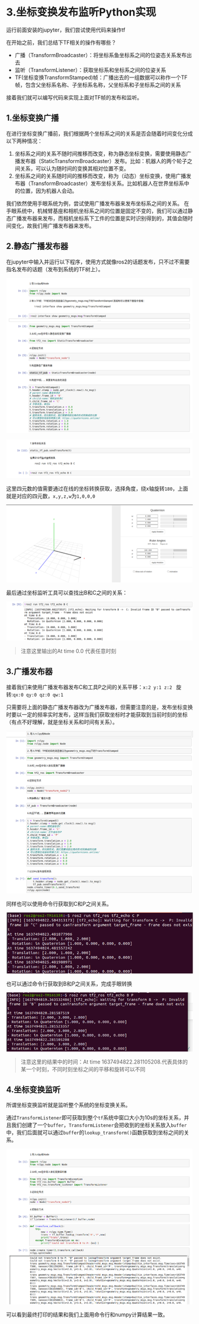 # 3.坐标变换发布监听Python实现

运行前面安装的jupyter，我们尝试使用代码来操作tf

在开始之前，我们总结下TF相关的操作有哪些？

- 广播（TransformBroadcaster）：将坐标系鱼坐标系之间的位姿态关系发布出去
- 监听（TransformListener）：获取坐标系和坐标系之间的位姿关系
- TF(坐标变换TransformStamped)帧：广播出去的一组数据可以称作一个TF帧，包含父坐标系名称、子坐标系名称，父坐标系和子坐标系之间的关系

接着我们就可以编写代码来实现上面对TF帧的发布和监听。

## 1.坐标变换广播

在进行坐标变换广播前，我们根据两个坐标系之间的关系是否会随着时间变化分成以下两种情况：

1. 坐标系之间的关系不随时间推移而改变，称为静态坐标变换，需要使用静态广播发布器（StaticTransformBroadcaster）发布。比如：机器人的两个轮子之间关系，可以认为随时间的变换其相对位置不变。
2. 坐标系之间的关系随时间的推移而改变，称为（动态）坐标变换，使用广播发布器（TransformBroadcaster）发布坐标关系。比如机器人在世界坐标系中的位置，因为机器人会动。

我们依然使用手眼系统为例，尝试使用广播发布器来发布坐标系之间的关系。
在手眼系统中，机械臂基座和相机坐标系之间的位置是固定不变的，我们可以通过静态广播发布器来发布，而相机坐标系下工件的位置是实时识别得到的，其值会随时间变化，故我们用广播发布器来发布。

## 2.静态广播发布器

在jupyter中输入并运行以下程序，使用方式就像ros2的话题发布，只不过不需要指名发布的话题（发布到系统的TF树上）。

![image-20211121160026637](2.坐标变换发布监听Python实现/imgs/image-20211121160026637-165544014304913.png)

![image-20211121154439315](2.坐标变换发布监听Python实现/imgs/image-20211121154439315.png)

<!-- > 原程序地址：[tf2_static_tf_publish.ipynb](https://fishros.com/d2lros2foxy/chapt7/7.2.2%E5%8A%A8%E6%89%8B%E5%AD%A6%E7%A9%BA%E9%97%B4%E5%A7%BF%E6%80%81%E6%8F%8F%E8%BF%B0/code/tf2_static_tf_publish.ipynb) -->

这里四元数的值需要通过在线的坐标转换获取，选择角度，绕x轴旋转`180`，上面就是对应的四元数，`x,y,z,w`为`1,0,0,0`

![image-20211121155823712](2.坐标变换发布监听Python实现/imgs/image-20211121155823712-165544014145012.png)



最后通过坐标监听工具可以查找出B和C之间的关系：

![image-20211121160308411](2.坐标变换发布监听Python实现/imgs/image-20211121160308411-165544014052111.png)

> 注意这里输出的At time 0.0 代表任意时刻

## 3.广播发布器

接着我们来使用广播发布器发布C和工具P之间的关系平移：` x:2 y:1 z:2  ` 旋转:`qx:0 qy:0 qz:0 qw:1`

只需要将上面的静态广播发布器改为广播发布器，但需要注意的是，发布坐标变换时要以一定的频率实时发布，这样当我们获取坐标时才能获取到当前时刻的坐标（有点不好理解，就是坐标关系和时间有关系）。

![image-20211121193141477](2.坐标变换发布监听Python实现/imgs/image-20211121193141477-165544013856910.png)

<!-- > 原程序地址：[tf2_tf_publish.ipynb](https://fishros.com/d2lros2foxy/chapt7/7.2.2%E5%8A%A8%E6%89%8B%E5%AD%A6%E7%A9%BA%E9%97%B4%E5%A7%BF%E6%80%81%E6%8F%8F%E8%BF%B0/code/tf2_tf_publish.ipynb) -->


同样也可以使用命令行获取到C和P之间关系。

![image-20211121193859200](2.坐标变换发布监听Python实现/imgs/image-20211121193859200-16554401368109.png)

也可以通过命令行获取到B和P之间关系，完成手眼转换

![image-20211121194039404](2.坐标变换发布监听Python实现/imgs/image-20211121194039404-16554401358428.png)

> 注意这里的结果中的时间：At time 1637494822.281105208.代表具体的某一个时刻，不同时刻坐标之间的平移和旋转可以不同

## 4.坐标变换监听

所谓坐标变换监听就是监听整个系统的坐标变换关系。

通过`TransformListener`即可获取到整个`tf`系统中窗口大小为10s的坐标关系，并且我们创建了一个`buffer`，`TransformListener`会把收到的坐标关系放入`buffer`中，我们后面就可以通过`buffer`的`lookup_transform()`函数获取到坐标之间的关系。

![image-20211121202253507](2.坐标变换发布监听Python实现/imgs/image-20211121202253507-16554401323067.png)

<!-- > 原程序地址：[tf2_tf_listener.ipynb](https://fishros.com/d2lros2foxy/chapt7/7.2.2%E5%8A%A8%E6%89%8B%E5%AD%A6%E7%A9%BA%E9%97%B4%E5%A7%BF%E6%80%81%E6%8F%8F%E8%BF%B0/code/tf2_tf_listener.ipynb) -->

可以看到最终打印的结果和我们上面用命令行和numpy计算结果一致。




